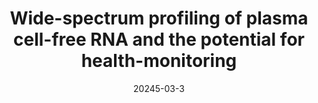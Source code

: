 ---
title: "Wide-spectrum profiling of plasma cell-free RNA and the potential for health-monitoring"
collection: publications
category: journals
permalink: /publication/2025-04-09-Wide-spectrum-profiling-of-plasma-cell-free-RNA-and-the-potential-for-health-monitoring
# permalink: /publication/2024-02-17-paper-title-number-4
excerpt: 'Circulating cell-free RNA (cfRNA) has emerged as a promising analyte for disease detection. However, the comprehensive profiling of diverse cfRNA types remains under-characterized. Here, we applied a new wide-spectrum cfRNA sequencing method and simultaneously captured rRNA, tRNA, mRNA, miRNA, lncRNA and all mitochondrial RNA. The cfRNA compositions, size distributions and highly abundant cfRNA genes were analysed for each type of cfRNA. We depicted the cfRNA cell types of origin profiles of 66 generally healthy individuals and found that BMI showed a significant impact on the kidney-derived cfRNA proportion. Three individuals with some liver problems were identified because of relatively high levels of hepatocyte-specific cfRNA. The abundance levels of different genes and RNA types, including mRNA, miRNA and lncRNA, were significantly correlated with the liver function test results. The genes of individual cfRNA variances were enriched in pathways associated with common diseases such as liver diseases, virus infections, cancers and metabolic diseases. This study provided a profiling of cfRNA and displayed the potential of cfRNA as a biomarker in health monitoring.'
date: 20245-03-3
venue: 'RNA Biology'
paperurl: 'https://www.tandfonline.com/doi/full/10.1080/15476286.2025.2481736'
citation: 'Wang, X., Li, S., Ou, R., Pang, W., Wang, Y., Zhang, Y., … Zhang, Y. (2025). Wide-spectrum profiling of plasma cell-free RNA and the potential for health-monitoring. RNA Biology, 22(1), 1–15. https://doi.org/10.1080/15476286.2025.2481736'
---